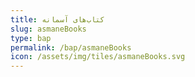 ```yaml
---
title: کتاب‌های آسمانه
slug: asmaneBooks
type: bap
permalink: /bap/asmaneBooks
icon: /assets/img/tiles/asmaneBooks.svg
---
```


